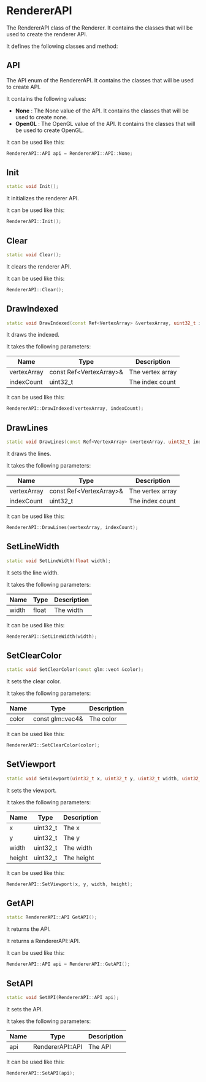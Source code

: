 # RendererAPI

The RendererAPI class of the Renderer. It contains the classes that will be used to create the renderer API.

It defines the following classes and method:


## API

The API enum of the RendererAPI. It contains the classes that will be used to create API.

It contains the following values:

- **None** : The None value of the API. It contains the classes that will be used to create none.
- **OpenGL** : The OpenGL value of the API. It contains the classes that will be used to create OpenGL.

It can be used like this:

```c++
RendererAPI::API api = RendererAPI::API::None;
```

## Init

```c++  
static void Init();
```

It initializes the renderer API.

It can be used like this:

```c++
RendererAPI::Init();
```

## Clear

```c++
static void Clear();
```

It clears the renderer API.

It can be used like this:

```c++
RendererAPI::Clear();
```

## DrawIndexed

```c++
static void DrawIndexed(const Ref<VertexArray> &vertexArray, uint32_t indexCount = 0);
```

It draws the indexed.

It takes the following parameters:

| Name        | Type                      | Description      |
|-------------|---------------------------|------------------|
| vertexArray | const Ref\<VertexArray\>& | The vertex array |
| indexCount  | uint32_t                  | The index count  |

It can be used like this:

```c++
RendererAPI::DrawIndexed(vertexArray, indexCount);
```

## DrawLines

```c++
static void DrawLines(const Ref<VertexArray> &vertexArray, uint32_t indexCount = 0);
```

It draws the lines.

It takes the following parameters:

| Name        | Type                      | Description      |
|-------------|---------------------------|------------------|
| vertexArray | const Ref\<VertexArray\>& | The vertex array |
| indexCount  | uint32_t                  | The index count  |

It can be used like this:

```c++
RendererAPI::DrawLines(vertexArray, indexCount);
```

## SetLineWidth

```c++
static void SetLineWidth(float width);
```

It sets the line width.

It takes the following parameters:

| Name  | Type  | Description |
|-------|-------|-------------|
| width | float | The width   |

It can be used like this:

```c++
RendererAPI::SetLineWidth(width);
```

## SetClearColor

```c++
static void SetClearColor(const glm::vec4 &color);
```

It sets the clear color.

It takes the following parameters:

| Name  | Type          | Description |
|-------|---------------|-------------|
| color | const glm::vec4& | The color   |

It can be used like this:

```c++
RendererAPI::SetClearColor(color);
```

## SetViewport

```c++
static void SetViewport(uint32_t x, uint32_t y, uint32_t width, uint32_t height);
```

It sets the viewport.

It takes the following parameters:

| Name  | Type  | Description |
|-------|-------|-------------|
| x     | uint32_t | The x       |
| y     | uint32_t | The y       |
| width | uint32_t | The width   |
| height | uint32_t | The height   |

It can be used like this:

```c++
RendererAPI::SetViewport(x, y, width, height);
```

## GetAPI

```c++
static RendererAPI::API GetAPI();
```

It returns the API.

It returns a RendererAPI::API.

It can be used like this:

```c++
RendererAPI::API api = RendererAPI::GetAPI();
```

## SetAPI

```c++
static void SetAPI(RendererAPI::API api);
```

It sets the API.

It takes the following parameters:

| Name | Type               | Description |
|------|--------------------|-------------|
| api  | RendererAPI::API | The API     |

It can be used like this:

```c++
RendererAPI::SetAPI(api);
```
